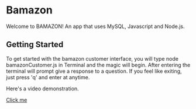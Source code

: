 # Bamazon

Welcome to BAMAZON! An app that uses MySQL, Javascript and Node.js.

## Getting Started

To get started with the bamazon customer interface, you will type node bamazonCustomer.js in Terminal and the magic will begin. After entering the terminal will prompt give a response to a question. If you feel like exiting, just press 'q' and enter at anytime.

Here's a video demonstration.

[Click me](https://drive.google.com/file/d/1nZNypUb2L1G2oDyYr_okMWiUFOK3CaAl/view)
